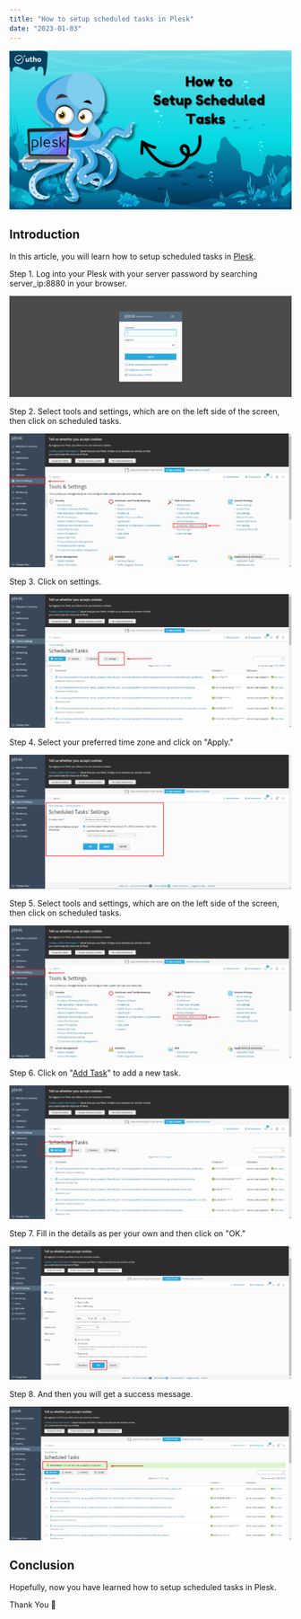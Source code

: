 ```yaml
---
title: "How to setup scheduled tasks in Plesk"
date: "2023-01-03"
---
```


![How to setup scheduled tasks in Plesk](images/How-to-setup-scheduled-tasks-in-Plesk_utho.jpg)

## Introduction

In this article, you will learn how to setup scheduled tasks in [Plesk](https://en.wikipedia.org/wiki/Plesk).

Step 1. Log into your Plesk with your server password by searching server\_ip:8880 in your browser.

![command output](images/image-679-1024x367.png)

Step 2. Select tools and settings, which are on the left side of the screen, then click on scheduled tasks.

![How to setup scheduled tasks in Plesk](images/image-707-1024x483.png)

Step 3. Click on settings.

![How to setup scheduled tasks in Plesk](images/image-708-1024x483.png)

Step 4. Select your preferred time zone and click on "Apply."

![command output](images/image-709-1024x485.png)

Step 5. Select tools and settings, which are on the left side of the screen, then click on scheduled tasks.

![command output](images/image-707-1024x483.png)

Step 6. Click on "[Add Task](https://utho.com/docs/tutorial/how-to-assign-permissions-to-files-and-folders-in-plesk/)" to add a new task.

![command output](images/image-710-1024x482.png)

Step 7. Fill in the details as per your own and then click on "OK."

![command output](images/image-711-1024x485.png)

Step 8. And then you will get a success message.

![command output](images/image-712-1024x483.png)

## Conclusion

Hopefully, now you have learned how to setup scheduled tasks in Plesk.

Thank You 🙂
